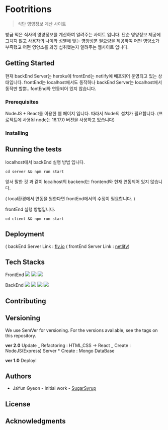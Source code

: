 # Footritions

> 식단 영영정보 계산 사이트

방금 먹은 식사의 영양정보를 계산하여 알려주는 사이트 입니다. 단순 영양정보 제공에 그치지 않고 사용자의 나이와 성별에 맞는 영양성분 필요량을 제공하여 어떤 영양소가 부족했고 어떤 영양소를 과잉 섭취했는지 알려주는 웹사이트 입니다.

## Getting Started
현재 backEnd Server는 heroku에 frontEnd는 netlify에 배포되어 운영되고 있는 상태입니다. frontEnd는 localhost에서도 동작하나 backEnd Server는 localhost에서 동작만 할뿐.. fontEnd와 연동되어 있지 않습니다.

### Prerequisites

NodeJS + React를 이용한 웹 페이지 입니다. 따라서 Node의 설치가 필요합니다. (프로젝트에 사용된 node는 16.17.0 버젼을 사용하고 있습니다)

### Installing

## Running the tests

localhost에서 backEnd 실행 방법 입니다.

```
cd server && npm run start
```

앞서 말한 것 과 같이 localhost의 backend는 frontend와 현재 연동되어 있지 않습니다.

( local환경에서 연동을 원한다면 frontEnd에서의 수정이 필요합니다. )

frontEnd 실행 방법입니다.

```
cd client && npm run start
```

## Deployment

( backEnd Server Link : [fly.io](https://backend-server.fly.dev/)
( frontEnd Server Link : [netlify](https://footritions.netlify.app/))

## Tech Stacks

FrontEnd
<img src="https://img.shields.io/badge/react-61DAFB?style=for-the-badge&logo=react&logoColor=black">
<img src="https://img.shields.io/badge/recoil-FFFFFF?style=for-the-badge&">
<img src="https://img.shields.io/badge/TypeScript-3178C6?style=for-the-badge&logo=TypeScript&logoColor=white">
<br>

BackEnd
<img src="https://img.shields.io/badge/node.js-339933?style=for-the-badge&logo=Node.js&logoColor=white">
<img src="https://img.shields.io/badge/express-000000?style=for-the-badge&logo=express&logoColor=white">
<img src="https://img.shields.io/badge/javascript-F7DF1E?style=for-the-badge&logo=javascript&logoColor=black">
<img src="https://img.shields.io/badge/mariaDB-003545?style=for-the-badge&logo=mariaDB&logoColor=white">
<br>

## Contributing

## Versioning

We use SemVer for versioning. For the versions available, see the tags on this repository.

**ver 2.0** Update
_ Refactoring : HTML,CSS -> React
_ Create : NodeJS(Express) Server \* Create : Mongo DataBase

**ver 1.0** Deploy!

## Authors

- JaYun Gyeon - Initial work - [SugarSyrup](https://github.com/SugarSyrup)

## License

## Acknowledgments
